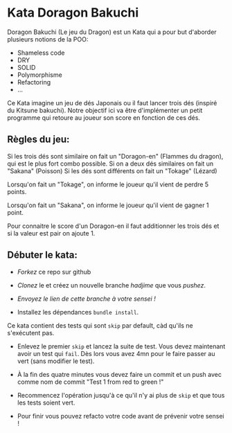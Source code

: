 # Kata Doragon Bakuchi

Doragon Bakuchi (Le jeu du Dragon) est un Kata qui a pour but d'aborder plusieurs notions de la POO:

- Shameless code
- DRY
- SOLID
- Polymorphisme
- Refactoring
- ...

Ce Kata imagine un jeu de dés Japonais ou il faut lancer trois dés (inspiré du Kitsune bakuchi).
Notre objectif ici va être d'implémenter un petit programme qui retoure au joueur son score en fonction de ces dés.

## Règles du jeu:

Si les trois dés sont similaire on fait un "Doragon-en" (Flammes du dragon), qui est le plus fort combo possible.
Si on a deux dés similaires on fait un "Sakana" (Poisson)
Si les dés sont différents on fait un "Tokage" (Lézard)

Lorsqu'on fait un "Tokage", on informe le joueur qu'il vient de perdre 5 points.

Lorsqu'on fait un "Sakana", on informe le joueur qu'il vient de gagner 1 point.

Pour connaitre le score d'un Doragon-en il faut additionner les trois dés et si la valeur est pair on ajoute 1.

## Débuter le kata:

- *Forkez* ce repo sur github

- *Clonez* le et créez un nouvelle branche *hadjime* que vous *pushez*.

- *Envoyez le lien de cette branche à votre sensei !*

- Installez les dépendances `bundle install`.

Ce kata contient des tests qui sont `skip` par default, càd qu'ils ne s'exécutent pas.

- Enlevez le premier `skip` et lancez la suite de test. Vous devez maintenant avoir un test qui `fail`. Dès lors vous avez 4mn pour le faire passer au vert (sans modifier le test).

- À la fin des quatre minutes vous devez faire un commit et un push avec comme nom de commit "Test 1 from red to green !"

- Recommencez l'opération jusqu'à ce qu'il n'y ai plus de `skip` et que tous les tests soient vert.

- Pour finir vous pouvez refacto votre code avant de prévenir votre sensei !


